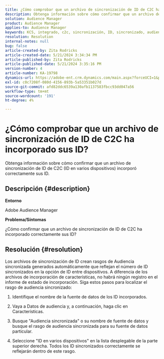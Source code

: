 ```yaml
---
title: ¿Cómo comprobar que un archivo de sincronización de ID de C2C ha incorporado sus ID?
description: Obtenga información sobre cómo confirmar que un archivo de sincronización de ID de C2C (ID en varios dispositivos) incorporó correctamente sus ID.
solution: Audience Manager
product: Audience Manager
applies-to: Audience Manager
keywords: KCS, integrado, c2c, sincronización, ID, sincronizado, audiencia, rasgo, estado, informe
resolution: Resolution
internal-notes: null
bug: false
article-created-by: Zita Rodricks
article-created-date: 5/21/2024 3:34:34 PM
article-published-by: Zita Rodricks
article-published-date: 5/21/2024 3:35:16 PM
version-number: 4
article-number: KA-19798
dynamics-url: https://adobe-ent.crm.dynamics.com/main.aspx?forceUCI=1&pagetype=entityrecord&etn=knowledgearticle&id=cc0f639a-8717-ef11-9f89-6045bd06eea5
exl-id: c0c7208f-080d-4156-893b-5a53351b027d
source-git-commit: afd82ddc6539a130afb1137583fbcc93dd047a56
workflow-type: tm+mt
source-wordcount: '191'
ht-degree: 4%

---
```


# ¿Cómo comprobar que un archivo de sincronización de ID de C2C ha incorporado sus ID?


Obtenga información sobre cómo confirmar que un archivo de sincronización de ID de C2C (ID en varios dispositivos) incorporó correctamente sus ID.

## Descripción {#description}


<b>Entorno</b>

Adobe Audience Manager

<b>Problema/Síntomas</b>

¿Cómo confirmar que un archivo de sincronización de ID de C2C ha incorporado correctamente sus ID?




## Resolución {#resolution}


Los archivos de sincronización de ID crean rasgos de Audiencia sincronizada generados automáticamente que reflejan el número de ID sincronizados en la opción de ID entre dispositivos. A diferencia de los archivos de incorporación de características, no habrá ningún registro en el informe de estado de incorporación. Siga estos pasos para localizar el rasgo de audiencia sincronizado:

1) Identifique el nombre de la fuente de datos de los ID incorporados.

2) Vaya a Datos de audiencia y, a continuación, haga clic en Características.

3) Busque &quot;Audiencia sincronizada&quot; o su nombre de fuente de datos y busque el rasgo de audiencia sincronizada para su fuente de datos particular.

4) Seleccione &quot;ID en varios dispositivos&quot; en la lista desplegable de la parte superior derecha. Todos los ID sincronizados correctamente se reflejarán dentro de este rasgo.
